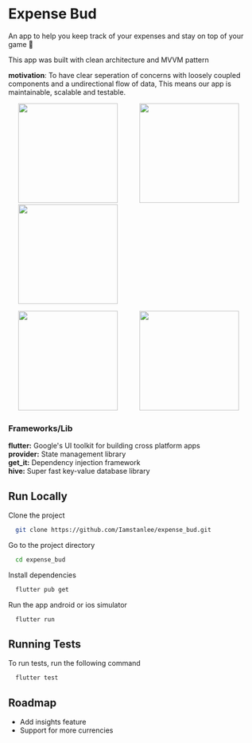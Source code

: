 # Expense Bud

An app to help you keep track of your expenses and stay on top of your game 🚀

This app was built with clean architecture and MVVM pattern

**motivation**: To have clear seperation of concerns with loosely coupled components and a undirectional flow of data, This means our app is maintainable, scalable and testable.

<p>
    <img src="https://raw.githubusercontent.com/Iamstanlee/expense_bud/main/screenshots/s1.png" width="200px" height="auto" hspace="20"/>
    <img src="https://raw.githubusercontent.com/Iamstanlee/expense_bud/main/screenshots/s2.png" width="200px" height="auto" hspace="20"/>
    <img src="https://raw.githubusercontent.com/Iamstanlee/expense_bud/main/screenshots/s3.png" width="200px" height="auto" hspace="20"/>
</p>

<p>
    <img src="https://raw.githubusercontent.com/Iamstanlee/expense_bud/main/screenshots/s1.png" width="200px" height="auto" hspace="20"/>
    <img src="https://raw.githubusercontent.com/Iamstanlee/expense_bud/main/screenshots/s2.png" width="200px" height="auto" hspace="20"/>
</p>

### Frameworks/Lib

**flutter:** Google's UI toolkit for building cross platform apps\
**provider:** State management library\
**get_it:** Dependency injection framework\
**hive:** Super fast key-value database library

## Run Locally

Clone the project

```bash
  git clone https://github.com/Iamstanlee/expense_bud.git
```

Go to the project directory

```bash
  cd expense_bud
```

Install dependencies

```bash
  flutter pub get
```

Run the app android or ios simulator

```bash
  flutter run
```

## Running Tests

To run tests, run the following command

```bash
  flutter test
```

## Roadmap

- Add insights feature
- Support for more currencies
